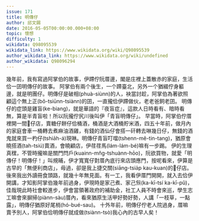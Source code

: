 ```yaml
---
issue: 171
title: 明傳仔
author: 邱文錫
date: 2016-05-05T00:00:00.000+08:00
topic: 懷想
difficulty: 1
wikidata: Q98095539
wikidata_link: https://www.wikidata.org/wiki/Q98095539
author_wikidata_link: https://www.wikidata.org/wiki/undefined
author_wikidata: Q98096294
---
```

幾年前，我有寫過阿掌伯的故事，伊蹛佇阮厝邊，閣是庄裡上蓋散赤的家庭，生活佮一囝明傳仔的故事。
阿掌伯有兩个後生，一个蹛臺北，另外一个猶綴佇身軀邊，就是明團仔。明傳仔是破相(phuà-siùnn)的人，袂當討趁，阿掌伯為著欲照顧這个無上正(bô-tsiūnn-tsiànn)的囝，一直攏佮伊蹛做伙，老老爸飼老囝。
明傳仔的症頭是雞盲(ke-biang)，就是華語的『夜盲症』，這款人日時看有、暗時看無，算是半青盲啦！所以阮攏佇尻川後叫伊「青盲明傳仔」。
早當時，阿掌伯佇厝裡開一間𥴊仔店，賣糖仔餅仔佮桶酒，桶酒是大酒桶貯米酒，四五十年前，做月內的家庭會車一桶轉去煮麻油酒雞，有錢的酒仙仔會搭一矸轉去啉幾日仔，無錢的酒鬼就來買一杓仔(tshia̍h-á)現啉。明傳仔青盲叮噹(tshenn-mê-tin-tang)，猶原會曉搭酒(tah-tsiú)賣酒，會曉顧店，伊荏荏馬(lám-lám-bé)嘛有一步踢。
伊的生理真䆀，不管時攏嘛是關門閂戶(kuainn-mn̂g-tshuànn-hōo)，阮欲買物，就愛「明傳仔！明傳仔！」叫規晡，伊才寬寬仔對厝內底行來店頭應門，按呢看來，伊算是古早的「無便利商店」，毋過，卻是我上捷交關(siāng-tsia̍p kau-kuan)的𥴊仔店。
後來我出外讀冊食頭路，就幾十年無見面。有一工，我看伊厝門開開，就入去佮伊開講，才知影阿掌伯幾年前過身，伊現時是家己煮、家己炰(ka-kī-tsí ka-kī-pû)，佳哉現此時社會較進步，伊會當領著政府的補助金，社工人員不時會來巡，學生志工嘛會來摒掃(piànn-sàu)厝內，看來猶原生活甲好勢好勢，人講「一枝草，一點露」，明傳仔猶原好尾梢(hó-bué-sau)。
十外年前，明傳仔佇老人院過身，厝嘛賣予別人，阿掌伯佮明傳仔就成做(tsiànn-tsò)我心內的古早人矣！